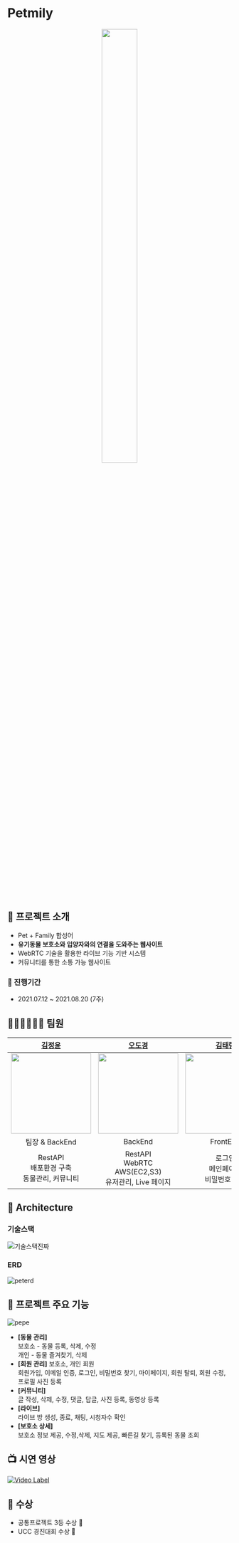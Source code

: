 # Petmily

<div align="center">
<img src="https://user-images.githubusercontent.com/48318620/129913363-d38927a4-cdde-4f9b-b08b-4cd505bfe436.png" width=40%, height=50%>

</div>

## 📝 프로젝트 소개

- Pet + Family 합성어
- **유기동물 보호소와 입양자와의 연결을 도와주는 웹사이트**
- WebRTC 기술을 활용한 라이브 기능 기반 시스템
- 커뮤니티를 통한 소통 가능 웹사이트

### 📆 진행기간

- 2021.07.12 ~ 2021.08.20 (7주)

## 🧑🏻‍💻👩🏻‍💻 팀원

|             **[김정윤](https://github.com/kjungyoun)**              |                  **[오도경](https://github.com/dokyeong10)**                  |                **[김태랑](https://github.com/kt5965)**                |              **[박준규](https://github.com/Devjunku/)**              |               **[이경민](https://github.com/kyinl/)**                |
| :-----------------------------------------------------------------: | :---------------------------------------------------------------------------: | :-------------------------------------------------------------------: | :------------------------------------------------------------------: | :------------------------------------------------------------------: |
| <img src="https://imgur.com/NwEdyu7.png" width=180px, height=180px> |     <img src="https://imgur.com/tDLmq0v.png"  width=180px, height=180px>      | <img src="https://imgur.com/vJXGeyX.png"   width=180px, height=180px> | <img src="https://imgur.com/nQeT3f5.png"  width=180px, height=180px> | <img src="https://imgur.com/ohKsslr.png"  width=180px, height=180px> |
|                           팀장 & BackEnd                            |                                    BackEnd                                    |                               FrontEnd                                |                               FrontEnd                               |                               FrontEnd                               |
|  RestAPI <br /> 배포환경 구축<br /> 동물관리, 커뮤니티  |  RestAPI <br/> WebRTC<br/> AWS(EC2,S3) <br/> 유저관리, Live 페이지 |             로그인 <br /> 메인페이지 <br/> 비밀번호 찾기     |       마이페이지<br /> 커뮤니티 페이지 <br /> 보호소 상세페이지       |         유저 등록  <br />    동물 관리 <br /> 동물 즐겨찾기          |

## 🔧 Architecture

### 기술스택
![기술스택진짜](https://user-images.githubusercontent.com/78183382/131702787-e5b83f18-533c-4729-818c-1d3af959c34f.jpg)


### ERD
![peterd](https://user-images.githubusercontent.com/78183382/131701050-82744c8c-3707-436b-a9cb-a5a07d49f5d8.png)


## 📢 프로젝트 주요 기능

![pepe](https://user-images.githubusercontent.com/78183382/131553841-814f5ade-f2d5-4bdb-939b-68e2cd7b02b6.gif)

- **[동물 관리]** <br>
  보호소 - 동물 등록, 삭제, 수정 <br>
  개인 - 동물 즐겨찾기, 삭제
- **[회원 관리]** 보호소, 개인 회원 <br>
  회원가입, 이메일 인증, 로그인, 비밀번호 찾기, 마이페이지, 회원 탈퇴, 회원 수정, 프로필 사진 등록
- **[커뮤니티]**<br>
  글 작성, 삭제, 수정, 댓글, 답글, 사진 등록, 동영상 등록
- **[라이브]**<br>
  라이브 방 생성, 종료, 채팅, 시청자수 확인
- **[보호소 상세]**<br>
  보호소 정보 제공, 수정,삭제, 지도 제공, 빠른길 찾기, 등록된 동물 조회


## 📺 시연 영상

[![Video Label](https://imgur.com/tpvMQwg.png)](https://www.youtube.com/watch?v=aFleMMpeZ60&t=2s&ab_channel=%EC%98%A4%EB%8F%84%EA%B2%BD)

## 🏅 수상

- 공통프로젝트 3등 수상 🥰
- UCC 경진대회 수상 🎥
